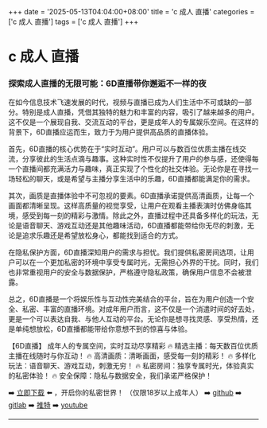 +++
date = '2025-05-13T04:04:00+08:00'
title = 'c 成人 直播'
categories = ['c 成人 直播']
tags = ['c 成人 直播']
+++

# c 成人 直播

### 探索成人直播的无限可能：6D直播带你邂逅不一样的夜

在如今信息技术飞速发展的时代，视频与直播已成为人们生活中不可或缺的一部分。特别是成人直播，凭借其独特的魅力和丰富的内容，吸引了越来越多的用户。这不仅是一个展现自我、交流互动的平台，更是成年人的专属娱乐空间。在这样的背景下，6D直播应运而生，致力于为用户提供高品质的直播体验。

首先，6D直播的核心优势在于“实时互动”。用户可以与数百位优质主播在线交流，分享彼此的生活点滴与趣事。这种实时性不仅提升了用户的参与感，还使得每一个直播间都充满活力与趣味，真正实现了个性化的社交体验。无论你是在寻找一场轻松的聊天，或是希望与主播分享生活中的乐趣，6D直播都能满足你的需求。

其次，画质是直播体验中不可忽视的要素。6D直播承诺提供高清画质，让每一个画面都清晰呈现。这样高质量的视觉享受，让用户在观看主播表演时仿佛身临其境，感受到每一刻的精彩与激情。除此之外，直播过程中还具备多样化的玩法，无论是语音聊天、游戏互动还是其他趣味活动，6D直播都能带给你无尽的刺激，无论是追求乐趣还是希望放松身心，都能找到适合的方式。

在隐私保护方面，6D直播深知用户的需求与担忧。我们提供私密房间选项，让用户可以在一个更加私密的环境中享受专属时光，无需担心外界的干扰。同时，我们也非常重视用户的安全与数据保护，严格遵守隐私政策，确保用户信息不会被泄露。

总之，6D直播是一个将娱乐性与互动性完美结合的平台，旨在为用户创造一个安全、私密、丰富的直播环境。对成年用户而言，这不仅是一个消遣时间的好去处，更是一个可以表达自我、与他人互动的平台。无论你是想寻找灵感、享受热情，还是单纯想放松，6D直播都能带给你意想不到的惊喜与体验。

【6D直播】
成年人的专属空间，实时互动尽享精彩
🔥 精选主播：每天数百位优质主播在线随时与你互动！
🔥 高清画质：清晰画面，感受每一刻的精彩！
🔥 多样化玩法：语音聊天、游戏互动，刺激无穷！
🔥 私密房间：独享专属时光，体验真实的私密体验！
🔥 安全保障：隐私与数据安全，我们承诺严格保护！

➡️ [立即下载](https://down123.s3.ap-east-1.amazonaws.com/index.html?channelCode=blog) ⬅️ ，开启你的私密世界！ （仅限18岁以上成年人）
➡️ [github](https://aldult-live.github.io/)
➡️ [gitlab](https://seo-09598d.gitlab.io/)
➡️ [推特](https://x.com/wegame33)
➡️ [youtube](https://www.youtube.com/@6Dlive)

---
